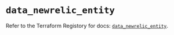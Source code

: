 # `data_newrelic_entity`

Refer to the Terraform Registory for docs: [`data_newrelic_entity`](https://www.terraform.io/docs/providers/newrelic/d/entity).
